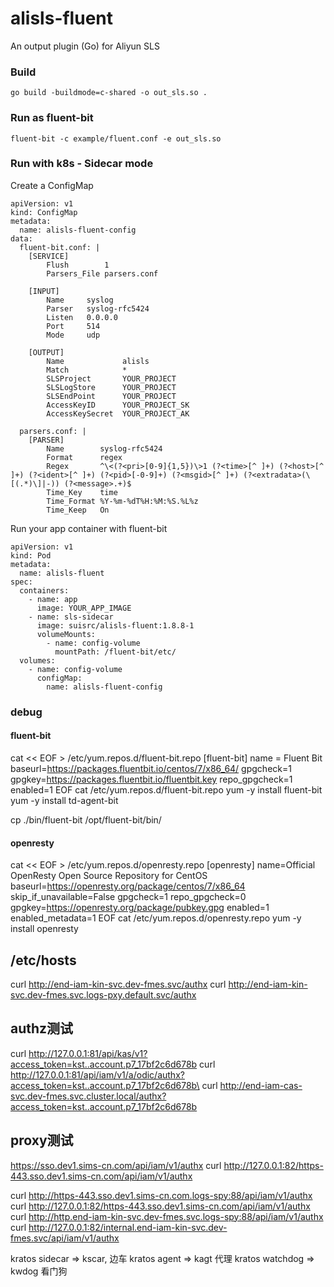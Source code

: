 # alisls-fluent

An output plugin (Go) for Aliyun SLS


### Build

```
go build -buildmode=c-shared -o out_sls.so .
```

### Run as fluent-bit
```
fluent-bit -c example/fluent.conf -e out_sls.so
```

### Run with k8s - Sidecar mode

Create a ConfigMap
```
apiVersion: v1
kind: ConfigMap
metadata:
  name: alisls-fluent-config
data:
  fluent-bit.conf: |
    [SERVICE]
        Flush        1
        Parsers_File parsers.conf

    [INPUT]
        Name     syslog
        Parser   syslog-rfc5424
        Listen   0.0.0.0
        Port     514
        Mode     udp

    [OUTPUT]
        Name             alisls
        Match            *
        SLSProject       YOUR_PROJECT
        SLSLogStore      YOUR_PROJECT
        SLSEndPoint      YOUR_PROJECT
        AccessKeyID      YOUR_PROJECT_SK
        AccessKeySecret  YOUR_PROJECT_AK

  parsers.conf: |
    [PARSER]
        Name        syslog-rfc5424
        Format      regex
        Regex       ^\<(?<pri>[0-9]{1,5})\>1 (?<time>[^ ]+) (?<host>[^ ]+) (?<ident>[^ ]+) (?<pid>[-0-9]+) (?<msgid>[^ ]+) (?<extradata>(\[(.*)\]|-)) (?<message>.+)$
        Time_Key    time
        Time_Format %Y-%m-%dT%H:%M:%S.%L%z
        Time_Keep   On

```

Run your app container with fluent-bit
```
apiVersion: v1
kind: Pod
metadata:
  name: alisls-fluent
spec:
  containers:
    - name: app
      image: YOUR_APP_IMAGE
    - name: sls-sidecar
      image: suisrc/alisls-fluent:1.8.8-1
      volumeMounts:
        - name: config-volume
          mountPath: /fluent-bit/etc/
  volumes:
    - name: config-volume
      configMap:
        name: alisls-fluent-config
```


### debug

#### fluent-bit
cat << EOF > /etc/yum.repos.d/fluent-bit.repo
[fluent-bit]
name = Fluent Bit
baseurl=https://packages.fluentbit.io/centos/7/x86_64/
gpgcheck=1
gpgkey=https://packages.fluentbit.io/fluentbit.key
repo_gpgcheck=1
enabled=1
EOF
cat /etc/yum.repos.d/fluent-bit.repo
yum -y install fluent-bit
yum -y install td-agent-bit

cp ./bin/fluent-bit /opt/fluent-bit/bin/
#### openresty
cat << EOF > /etc/yum.repos.d/openresty.repo
[openresty]
name=Official OpenResty Open Source Repository for CentOS
baseurl=https://openresty.org/package/centos/7/x86_64
skip_if_unavailable=False
gpgcheck=1
repo_gpgcheck=0
gpgkey=https://openresty.org/package/pubkey.gpg
enabled=1
enabled_metadata=1
EOF
cat /etc/yum.repos.d/openresty.repo
yum -y install openresty

## /etc/hosts
curl http://end-iam-kin-svc.dev-fmes.svc/authx
curl http://end-iam-kin-svc.dev-fmes.svc.logs-pxy.default.svc/authx

## authz测试
curl http://127.0.0.1:81/api/kas/v1?access_token=kst..account.p7_17bf2c6d678b
curl http://127.0.0.1:81/api/iam/v1/a/odic/authx?access_token=kst..account.p7_17bf2c6d678b\
curl http://end-iam-cas-svc.dev-fmes.svc.cluster.local/authx?access_token=kst..account.p7_17bf2c6d678b


## proxy测试
https://sso.dev1.sims-cn.com/api/iam/v1/authx
curl http://127.0.0.1:82/https-443.sso.dev1.sims-cn.com/api/iam/v1/authx

curl http://https-443.sso.dev1.sims-cn.com.logs-spy:88/api/iam/v1/authx
curl http://127.0.0.1:82/https-443.sso.dev1.sims-cn.com/api/iam/v1/authx
curl http://http.end-iam-kin-svc.dev-fmes.svc.logs-spy:88/api/iam/v1/authx
curl http://127.0.0.1:82/internal.end-iam-kin-svc.dev-fmes.svc/api/iam/v1/authx


kratos sidecar => kscar, 边车 
kratos agent => kagt 代理
kratos watchdog => kwdog 看门狗

